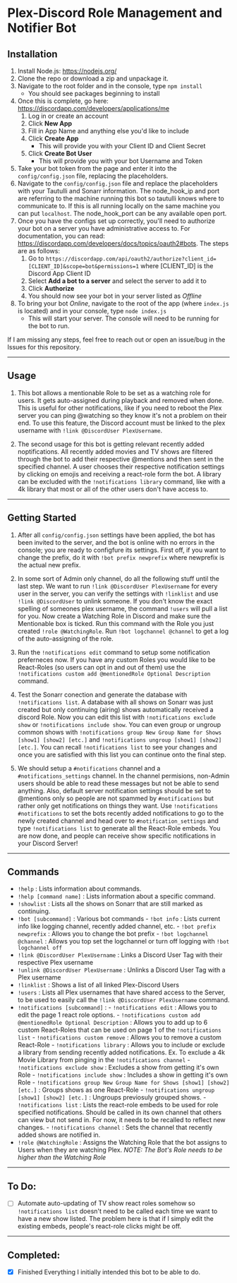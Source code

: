# Plex-Discord Role Management and Notifier Bot

## Installation

1. Install Node.js: https://nodejs.org/
2. Clone the repo or download a zip and unpackage it.
3. Navigate to the root folder and in the console, type `npm install`
    * You should see packages beginning to install
4. Once this is complete, go here: https://discordapp.com/developers/applications/me
    1. Log in or create an account
    2. Click **New App**
    3. Fill in App Name and anything else you'd like to include
    4. Click **Create App**
        * This will provide you with your Client ID and Client Secret
    5. Click **Create Bot User**
        * This will provide you with your bot Username and Token
5. Take your bot token from the page and enter it into the `config/config.json` file, replacing the placeholders.
6. Navigate to the `config/config.json` file and replace the placeholders with your Tautulli and Sonarr information. The node_hook_ip and port are referring to the machine running this bot so tautulli knows where to communicate to. If this is all running locally on the same machine you can put `localhost`. The node_hook_port can be any available open port.
7. Once you have the configs set up correctly, you'll need to authorize your bot on a server you have administrative access to.  For documentation, you can read: https://discordapp.com/developers/docs/topics/oauth2#bots.  The steps are as follows:
    1. Go to `https://discordapp.com/api/oauth2/authorize?client_id=[CLIENT_ID]&scope=bot&permissions=1` where [CLIENT_ID] is the Discord App Client ID
    2. Select **Add a bot to a server** and select the server to add it to
    3. Click **Authorize**
    4. You should now see your bot in your server listed as *Offline*
9. To bring your bot *Online*, navigate to the root of the app (where `index.js` is located) and in your console, type `node index.js`
    * This will start your server.  The console will need to be running for the bot to run.

If I am missing any steps, feel free to reach out or open  an issue/bug in the Issues for this repository.

***

## Usage

1. This bot allows a mentionable Role to be set as a watching role for users. It gets auto-assigned during playback and removed when done. This is useful for other notifications, like if you need to reboot the Plex server you can ping @watching so they know it's not a problem on their end. To use this feature, the Discord account must be linked to the plex username with `!link @DiscordUser PlexUsername`. 

2. The second usage for this bot is getting relevant recently added noptifications. All recently added movies and TV shows are filtered through the bot to add their respective @mentions and then sent in the specified channel. A user chooses their respective notification settings by clicking on emojis and receiving a react-role form the bot. A library can be excluded with the `!notifications library` command, like with a 4k library that most or all of the other users don't have access to.

***
## Getting Started

1. After all `config/config.json` settings have been applied, the bot has been invited to the server, and the bot is online with no errors in the console; you are ready to configfure its settings. First off, if you want to change the prefix, do it with `!bot prefix newprefix` where newprefix is the actual new prefix.

2. In some sort of Admin only channel, do all the following stuff until the last step. We want to run `!link @DiscordUser PlexUsername` for every user in the server, you can verify the settings with `!linklist` and use `!link @DiscordUser` to unlink someone. If you don't know the exact spelling of someones plex username, the command `!users` will pull a list for you. Now create a Watching Role in Discord and make sure the Mentionable box is ticked. Run this command with the Role you just created `!role @WatchingRole`. Run `!bot logchannel @channel` to get a log of the auto-assigning of the role.

3. Run the `!notifications edit` command to setup some notification preferneces now. If you have any custom Roles you would like to be React-Roles (so users can opt in and out of them) use the `!notifications custom add @mentionedRole Optional Description` command.

4. Test the Sonarr conection and generate the database with `!notifications list`. A database with all shows on Sonarr was just created but only continuing (airing) shows automatically received a discord Role. Now you can edit this list with `!notifications exclude show` or `!notifications include show`. You can even group or ungroup common shows with `!notifications group New Group Name for Shows [show1] [show2] [etc.]` and `!notifications ungroup [show1] [show2] [etc.]`. You can recall `!notifications list` to see your changes and once you are satisfied with this list you can continue onto the final step.

5. We should setup a `#notifications` channel and a `#notifications_settings` channel. In the channel permisions, non-Admin users should be able to read these messages but not be able to send anything. Also, default server notification settings should be set to @mentions only so people are not spammed by `#notifications` but rather only get notifications on things they want. Use `!notifications #notifications` to set the bots recently added notifications to go to the newly created channel and head over to `#notification_settings` and type `!notifications list` to generate all the React-Role embeds. You are now done, and people can receive show specific notifications in your Discord Server!

***

## Commands
* `!help` : Lists information about commands.
* `!help [command name]` : Lists information about a specific command.
* `!showlist` :  Lists all the shows on Sonarr that are still marked as continuing.
* `!bot [subcommand]` : Various bot commands
      - `!bot info` : Lists current info like logging channel, recently added channel, etc.
      - `!bot prefix newprefix` : Allows you to change the bot prefix
      - `!bot logchannel @channel` : Allows you top set the logchannel or turn off logging with `!bot logchannel off`
* `!link @DiscordUser PlexUsername` : Links a Discord User Tag with their respective Plex username
* `!unlink @DiscordUser PlexUsername` : Unlinks a Discord User Tag with a Plex username
* `!linklist` : Shows a list of all linked Plex-Discord Users
* `!users` : Lists all Plex usernames that have shared access to the  Server, to be used to easily call the `!link @DiscordUser PlexUsername` command.
* `!notifications [subcommand]` : 
      - `!notifications edit` : Allows you to edit the page 1 react role options.
      - `!notifications custom add @mentionedRole Optional Description` : Allows you to add up to 6 custom React-Roles that can be used on page 1 of the `!notifications list` 
      - `!notifications custom remove` : Allows you to remove a custom React-Role
      - `!notifications library` : Allows you to include or exclude a library from sending recently added notifications. Ex. To exclude a 4k Movie Library from pinging in the `!notifications channel`
      - `!notifications exclude show` : Excludes a show from getting it's own Role
      - `!notifications include show` : Includes a show in getting it's own Role
      - `!notifications group New Group Name for Shows [show1] [show2] [etc.]` : Groups shows as one React-Role
      - `!notifications ungroup [show1] [show2] [etc.]` : Ungroups previosuly grouped shows.
      - `!notifications list` : Lists the react-role embeds to be used for role specified notifications. Should be called in its own channel that others can view but not send in. For now, it needs to be recalled to reflect new changes.
      - `!notifications channel` : Sets the channel that recently added shows are notified in.
* `!role @WatchingRole` : Assigns the Watching Role that the bot assigns to Users when they are watching Plex. *NOTE: The Bot's Role needs to be higher than the Watching Role*

***

## To Do:
* [ ] Automate auto-updating of TV show react roles somehow so `!notifications list` doesn't need to be called each time we want to have a new show listed. The problem here is that if I simply edit the existing embeds, people's react-role clicks might be off.

***

## Completed:
* [x] Finished Everything I initially intended this bot to be able to do.

